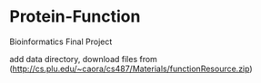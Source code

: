 # Protein-Function
Bioinformatics Final Project

add data directory, download files from (http://cs.plu.edu/~caora/cs487/Materials/functionResource.zip)
